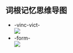 ﻿## 词根记忆思维导图  
- -vinc-vict-  
![](https://github.com/OctopusLian/VocabularyMap/blob/master/Root/Image/-vinc-vict-.png)  
- -form-  
![](https://github.com/OctopusLian/VocabularyMap/blob/master/Root/Image/-form-.png)  
